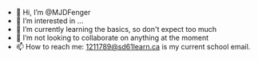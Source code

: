 - 👋 Hi, I’m @MJDFenger
- 👀 I’m interested in ...
- 🌱 I’m currently learning the basics, so don't expect too much
- 💞️ I’m not looking to collaborate on anything at the moment
- 📫 How to reach me: 1211789@sd61learn.ca is my current school email.

<!---
MJDFenger/MJDFenger is a ✨ special ✨ repository because its `README.md` (this file) appears on your GitHub profile.
You can click the Preview link to take a look at your changes.
--->
